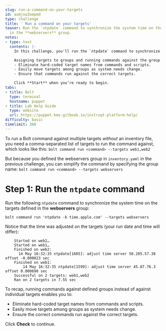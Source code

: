```yaml
---
slug: run-a-command-on-your-targets
id: aumjsw3ompmd
type: challenge
title: ' Run a command on your targets'
teaser: Run the `ntpdate` command to synchronize the system time on the targets defined
  in the **webservers** group.
notes:
- type: text
  contents: |-
    In this challenge, you'll run the `ntpdate` command to synchronize the system time of the targets in the **webservers** group that you defined in the `inventory.yaml` file.

    Assigning targets to groups and running commands against the group enables you to:
    - Eliminate hard-coded target names from commands and scripts.
    - Easily move targets among groups as system needs change.
    - Ensure that commands run against the correct targets.

    Click **Start** when you’re ready to begin.
tabs:
- title: Bolt
  type: terminal
  hostname: puppet
- title: Lab Help Guide
  type: website
  url: https://puppet-kmo.gitbook.io/instruqt-platform-help/
difficulty: basic
timelimit: 360
---
```

To run a Bolt command against multiple targets *without* an inventory file, you need a comma-separated list of targets to run the command against, which looks like this:
`bolt command run <command> --targets web1,web2`

But because you defined the webservers group in `inventory.yaml` in the previous challenge, you can simplify the command by specifying the group name:
`bolt command run <command> --targets webservers`

# Step 1: Run the `ntpdate` command
Run the following `ntpdate` command to synchronize the system time on the targets defined in the **webservers** group:

```
bolt command run 'ntpdate -b time.apple.com' --targets webservers
```

Notice that the time was adjusted on the targets (your run date and time will differ):
```
    Started on web2…
    Started on web1…
    Finished on web2:
      14 May 16:32:35 ntpdate[1605]: adjust time server 50.205.57.38 offset -0.000023 sec
    Finished on web1:
        14 May 16:32:35 ntpdate[1599]: adjust time server 45.87.76.3 offset 0.000690 sec
    Successful on 2 targets: web1,web2
    Ran on 2 targets in 7.55 sec
```

To recap, running commands against defined groups instead of against individual targets enables you to:
 - Eliminate hard-coded target names from commands and scripts.
 - Easily move targets among groups as system needs change.
 - Ensure the correct commands run against the correct targets.

 Click **Check** to continue.


